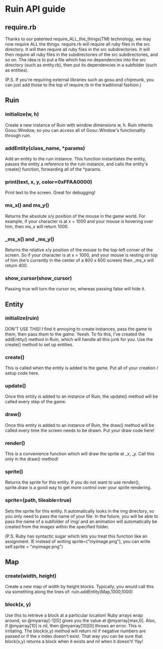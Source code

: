 # Ruin API guide

## require.rb
Thanks to our patented require_ALL_the_things(TM) technology, we may now require ALL the things. require.rb will require all ruby files in the src directory. It will then require all ruby files in the src subdirectories. It will then require all ruby files in the subdirectories of the src subdirectories, and so on. The idea is to put a file which has no dependencies into the src directory (such as entity.rb), then put its dependencies in a subfolder (such as entities).

(P.S. If you're requiring external libraries such as gosu and chipmunk, you can just add those to the top of require.rb in the traditional fashion.)

## Ruin

### initialize(w, h)
Create a new instance of Ruin with window dimensions w, h.
Ruin inherits Gosu::Window, so you can access all of Gosu::Window's functionality through ruin.

### addEntity(class_name, *params)
Add an entity to the ruin instance. This function instantiates the entity, passes the entity a reference to the ruin instance, and calls the entity's create() function, forwarding all of the *params.

### print(text, x, y, color=0xFFAA0000)
Print text to the screen. Great for debugging!

### ms_x() and ms_y()
Returns the absolute x/y position of the mouse in the game world. For example, if your character is at x = 1000 and your mouse is hovering over him, then ms_x will return 1000.

### _ms_x() and _ms_y()
Returns the relative x/y position of the mouse to the top-left corner of the screen. So if your character is at x = 1000, and your mouse is resting on top of him (he's currently in the center of a 800 x 600 screen) then _ms_x will return 400.

### show_cursor(show_cursor)
Passing true will turn the cursor on, whereas passing false will hide it.

## Entity

### initialize(ruin)
DON'T USE THIS! I find it annoying to create instances, pass the game to them, then pass _them_ to the _game_. Yeesh. To fix this, I've created the addEntity() method in Ruin, which will handle all this junk for you. Use the create() method to set up entities.

### create()
This is called when the entity is added to the game. Put all of your creation / setup code here.

### update()
Once this entity is added to an instance of Ruin, the update() method will be called every step of the game.

### draw()
Once this entity is added to an instance of Ruin, the draw() method will be called every time the screen needs to be drawn. Put your draw code here!

### render()
This is a convenience function which will draw the sprite at _x, _y. Call this only in the draw() method!

### sprite()
Returns the sprite for this entity. If you do not want to use render(), sprite.draw is a good way to get more control over your sprite rendering.

### sprite=(path, tileable=true)
Sets the sprite for this entity. It automatically looks in the img directory, so you only need to pass the name of your file. In the future, you will be able to pass the name of a subfolder of img/ and an animation will automatically be created from the images within the specified folder. 

(P.S. Ruby has syntactic sugar which lets you treat this function like an assignment. IE instead of writing sprite=("myimage.png"), you can write self.sprite = "myimage.png")

## Map

### create(width, height)
Create a new map of width by height blocks. Typically, you would call this via something along the lines of: ruin.addEntity(Map,1000,1000)

### block(x, y)
Use this to retrieve a block at a particular location! Ruby arrays wrap around, so @myarray[-1][0] gives you the value at @myarray[max,0]. Also, if @myarray[10] is nil, then @myarray[10][0] throws an error. This is irritating. The block(x,y) method will return nil if negative numbers are passed or if the x index doesn't exist. That way you can be sure that block(x,y) returns a block when it exists and nil when it doesn't! Yay!
